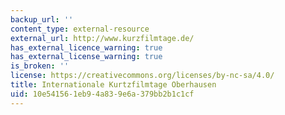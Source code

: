 ```yaml
---
backup_url: ''
content_type: external-resource
external_url: http://www.kurzfilmtage.de/
has_external_licence_warning: true
has_external_license_warning: true
is_broken: ''
license: https://creativecommons.org/licenses/by-nc-sa/4.0/
title: Internationale Kurtzfilmtage Oberhausen
uid: 10e54156-1eb9-4a83-9e6a-379bb2b1c1cf
---
```

